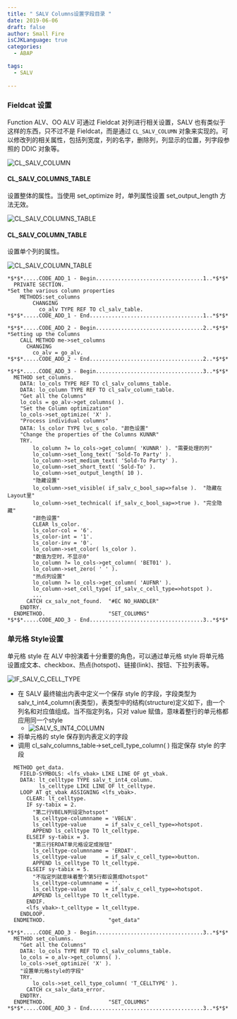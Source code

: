 ```yaml
---
title: " SALV Columns设置字段目录 "
date: 2019-06-06
draft: false
author: Small Fire
isCJKLanguage: true
categories: 
  - ABAP

tags: 
  - SALV
 
---
```


### Fieldcat 设置

Function ALV、OO ALV 可通过 Fieldcat 对列进行相关设置，SALV 也有类似于这样的东西，只不过不是 Fieldcat，而是通过 `CL_SALV_COLUMN` 对象来实现的。可以修改列的相关属性，包括列宽度，列的名字，删除列，列显示的位置，列字段参照的 DDIC 对象等。

![CL_SALV_COLUMN](/images/ABAP/SALV5.png)

#### CL_SALV_COLUMNS_TABLE

设置整体的属性。当使用 set_optimize 时，单列属性设置 set_output_length 方法无效。

![CL_SALV_COLUMNS_TABLE](/images/ABAP/SALV6.png)

#### CL_SALV_COLUMN_TABLE

设置单个列的属性。

![CL_SALV_COLUMN_TABLE](/images/ABAP/SALV7.png)

```ABAP
*$*$*.....CODE_ADD_1 - Begin..................................1..*$*$*
  PRIVATE SECTION.
*Set the various column properties
    METHODS:set_columns
        CHANGING
          co_alv TYPE REF TO cl_salv_table.
*$*$*.....CODE_ADD_1 - End....................................1..*$*$*

*$*$*.....CODE_ADD_2 - Begin..................................2..*$*$*
*Setting up the Columns
    CALL METHOD me->set_columns
      CHANGING
        co_alv = go_alv.
*$*$*.....CODE_ADD_2 - End....................................2..*$*$*

*$*$*.....CODE_ADD_3 - Begin..................................3..*$*$*
  METHOD set_columns.
    DATA: lo_cols TYPE REF TO cl_salv_columns_table.
    DATA: lo_column TYPE REF TO cl_salv_column_table.
    "Get all the Columns"
    lo_cols = go_alv->get_columns( ).
    "Set the Column optimization"
    lo_cols->set_optimize( 'X' ).
    "Process individual columns"
    DATA: ls_color TYPE lvc_s_colo. "颜色设置"
    "Change the properties of the Columns KUNNR"
    TRY.
        lo_column ?= lo_cols->get_column( 'KUNNR' ). "需要处理的列"
        lo_column->set_long_text( 'Sold-To Party' ).
        lo_column->set_medium_text( 'Sold-To Party' ).
        lo_column->set_short_text( 'Sold-To' ).
        lo_column->set_output_length( 10 ).
        "隐藏设置"
        lo_column->set_visible( if_salv_c_bool_sap=>false ).  "隐藏在Layout里"
        lo_column->set_technical( if_salv_c_bool_sap=>true ). "完全隐藏"
        "颜色设置"
        CLEAR ls_color.
        ls_color-col = '6'.
        ls_color-int = '1'.
        ls_color-inv = '0'.
        lo_column->set_color( ls_color ).
        "数值为空时，不显示0"
        lo_column ?= lo_cols->get_column( 'BET01' ).
        lo_column->set_zero( ' ' ).
        "热点列设置"
        lo_column ?= lo_cols->get_column( 'AUFNR' ).
        lo_column->set_cell_type( if_salv_c_cell_type=>hotspot ).
        ...
      CATCH cx_salv_not_found.  "#EC NO_HANDLER"
    ENDTRY.
  ENDMETHOD.                    "SET_COLUMNS"
*$*$*.....CODE_ADD_3 - End....................................3..*$*$*
```

### 单元格 Style设置

单元格 style 在 ALV 中扮演着十分重要的角色，可以通过单元格 style 将单元格设置成文本、checkbox、热点(hotspot)、链接(link)、按钮、下拉列表等。

![IF_SALV_C_CELL_TYPE](/images/ABAP/SALV10.png)

- 在 SALV 最终输出内表中定义一个保存 style 的字段，字段类型为 salv_t_int4_column(表类型)，表类型中的结构(structure)定义如下，由一个列名和对应值组成。当不指定列名，只对 value 赋值，意味着整行的单元格都应用同一个style
  - ![SALV_S_INT4_COLUMN](/images/ABAP/SALV11.png)
- 将单元格的 style 保存到内表定义的字段
- 调用 cl_salv_columns_table->set_cell_type_column( ) 指定保存 style 的字段

```ABAP
  METHOD get_data.
    FIELD-SYMBOLS: <lfs_vbak> LIKE LINE OF gt_vbak.
    DATA: lt_celltype TYPE salv_t_int4_column.
          ls_celltype LIKE LINE OF lt_celltype.
    LOOP AT gt_vbak ASSIGNING <lfs_vbak>.
      CLEAR: lt_celltype.
      IF sy-tabix = 2.
        "第二行VBELN列设定hotspot"
        ls_celltype-columnname = 'VBELN'.
        ls_celltype-value      = if_salv_c_cell_type=>hotspot.
        APPEND ls_celltype TO lt_celltype.
      ELSEIF sy-tabix = 3.
        "第三行ERDAT单元格设定成按钮"
        ls_celltype-columnname = 'ERDAT'.
        ls_celltype-value      = if_salv_c_cell_type=>button.
        APPEND ls_celltype TO lt_celltype.
      ELSEIF sy-tabix = 5.
        "不指定列就意味着整个第5行都设置成hotspot"
        ls_celltype-columnname = ''.
        ls_celltype-value      = if_salv_c_cell_type=>hotspot.
        APPEND ls_celltype TO lt_celltype.
      ENDIF.
      <lfs_vbak>-t_celltype = lt_celltype.
    ENDLOOP.
  ENDMETHOD.                    "get_data"

*$*$*.....CODE_ADD_3 - Begin..................................3..*$*$*
  METHOD set_columns.
    "Get all the Columns"
    DATA: lo_cols TYPE REF TO cl_salv_columns_table.
    lo_cols = o_alv->get_columns( ).
    lo_cols->set_optimize( 'X' ).
    "设置单元格style的字段"
    TRY.
        lo_cols->set_cell_type_column( 'T_CELLTYPE' ).
      CATCH cx_salv_data_error.
    ENDTRY.
  ENDMETHOD.                    "SET_COLUMNS"
*$*$*.....CODE_ADD_3 - End....................................3..*$*$*
```

